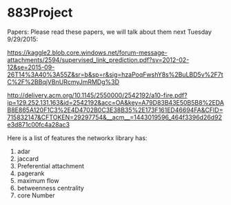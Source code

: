 # 883Project

Papers:
Please read these papers, we will talk about them next Tuesday 9/29/2015:


https://kaggle2.blob.core.windows.net/forum-message-attachments/2594/supervised_link_prediction.pdf?sv=2012-02-12&se=2015-09-26T14%3A40%3A55Z&sr=b&sp=r&sig=hzaPoqFwshY8s%2BuLBD5v%2F7tC%2F%2BBqjVBnURcmyJmRMDg%3D


http://delivery.acm.org/10.1145/2550000/2542192/a10-fire.pdf?ip=129.252.131.163&id=2542192&acc=OA&key=A79D83B43E50B5B8%2EDAB8E865A120F1C3%2E4D4702B0C3E38B35%2E173F161ED46694FA&CFID=715832147&CFTOKEN=29297754&__acm__=1443019596_464f3396d26d92e3d871c00fc4a28ac3


Here is a list of features the networkx library has:

1. adar
2. jaccard
3. Preferential attachment
4. pagerank
5. maximum flow
6. betweenness centrality
7. core Number
